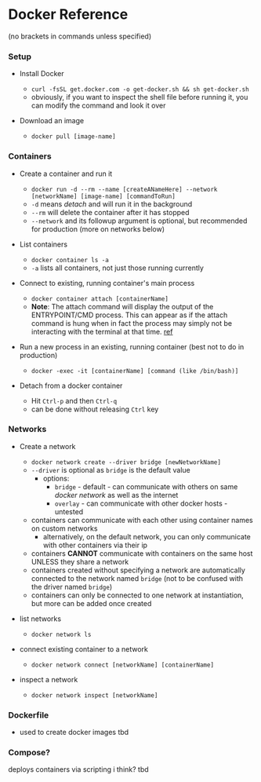 <!-- permalink: a6fe3a777cea529a24e0e738eb19c6e6 DO NOT DELETE OR EDIT THIS LINE -->
# Docker Reference

(no brackets in commands unless specified)


### Setup

* Install Docker
	* `curl -fsSL get.docker.com -o get-docker.sh && sh get-docker.sh`
	* obviously, if you want to inspect the shell file before running it, you can modify the command and look it over

* Download an image
	* `docker pull [image-name]`

### Containers
* Create a container and run it
	* `docker run -d --rm --name [createANameHere] --network [networkName] [image-name] [commandToRun]`
	* `-d` means *detach* and will run it in the background
	* `--rm` will delete the container after it has stopped
	* `--network` and its followup argument is optional, but recommended for production (more on networks below)

* List containers
	* `docker container ls -a`
	* `-a` lists all containers, not just those running currently

* Connect to existing, running container's main process
	* `docker container attach [containerName]`
	* **Note**: The attach command will display the output of the ENTRYPOINT/CMD process. This can appear as if the attach command is hung when in fact the process may simply not be interacting with the terminal at that time. [ref](https://docs.docker.com/engine/reference/commandline/attach/#extended-description)

* Run a new process in an existing, running container (best not to do in production)
	* `docker -exec -it [containerName] [command (like /bin/bash)]`

* Detach from a docker container
	* Hit `Ctrl-p` and then `Ctrl-q`
	* can be done without releasing `Ctrl` key

### Networks

* Create a network
	* `docker network create --driver bridge [newNetworkName]`
	* `--driver` is optional as `bridge` is the default value
		* options:
			* `bridge` - default - can communicate with others on same *docker network* as well as the internet
			* `overlay` - can communicate with other docker hosts - untested
	* containers can communicate with each other using container names on custom networks
		* alternatively, on the default network, you can only communicate with other containers via their ip
	* containers **CANNOT** communicate with containers on the same host UNLESS they share a network
	* containers created without specifying a network are automatically connected to the network named `bridge` (not to be confused with the driver named `bridge`)
	* containers can only be connected to one network at instantiation, but more can be added once created

* list networks
	* `docker network ls`

* connect existing container to a network
	* `docker network connect [networkName] [containerName]`

* inspect a network
	* `docker network inspect [networkName]`

### Dockerfile
* used to create docker images
tbd

### Compose?
deploys containers via scripting i think?
tbd